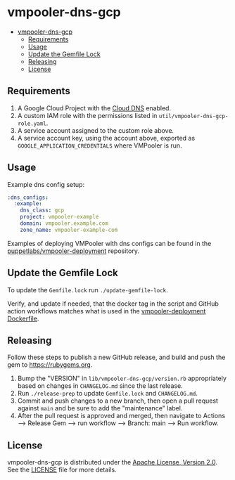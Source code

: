 # vmpooler-dns-gcp

- [vmpooler-dns-gcp](#vmpooler-dns-gcp)
  - [Requirements](#requirements)
  - [Usage](#usage)
  - [Update the Gemfile Lock](#update-the-gemfile-lock)
  - [Releasing](#releasing)
  - [License](#license)

## Requirements

1. A Google Cloud Project with the [Cloud DNS](https://cloud.google.com/dns/) enabled.
2. A custom IAM role with the permissions listed in `util/vmpooler-dns-gcp-role.yaml`.
3. A service account assigned to the custom role above.
4. A service account key, using the account above, exported as `GOOGLE_APPLICATION_CREDENTIALS` where VMPooler is run.

## Usage

Example dns config setup:

```yaml
:dns_configs:
  :example:
    dns_class: gcp
    project: vmpooler-example
    domain: vmpooler.example.com
    zone_name: vmpooler-example-com
```

Examples of deploying VMPooler with dns configs can be found in the [puppetlabs/vmpooler-deployment](https://github.com/puppetlabs/vmpooler-deployment) repository.

## Update the Gemfile Lock

To update the `Gemfile.lock` run `./update-gemfile-lock`.

Verify, and update if needed, that the docker tag in the script and GitHub action workflows matches what is used in the [vmpooler-deployment Dockerfile](https://github.com/puppetlabs/vmpooler-deployment/blob/main/docker/Dockerfile).

## Releasing

Follow these steps to publish a new GitHub release, and build and push the gem to <https://rubygems.org>.

1. Bump the "VERSION" in `lib/vmpooler-dns-gcp/version.rb` appropriately based on changes in `CHANGELOG.md` since the last release.
2. Run `./release-prep` to update `Gemfile.lock` and `CHANGELOG.md`.
3. Commit and push changes to a new branch, then open a pull request against `main` and be sure to add the "maintenance" label.
4. After the pull request is approved and merged, then navigate to Actions --> Release Gem --> run workflow --> Branch: main --> Run workflow.

## License

vmpooler-dns-gcp is distributed under the [Apache License, Version 2.0](http://www.apache.org/licenses/LICENSE-2.0.html). See the [LICENSE](LICENSE) file for more details.
